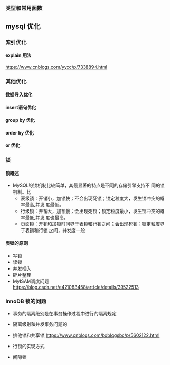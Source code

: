 
### 类型和常用函数

## mysql 优化


### 索引优化

#### explain 用法
https://www.cnblogs.com/yycc/p/7338894.html

### 其他优化

#### 数据导入优化

#### insert语句优化

#### group by 优化

#### order by 优化

#### or 优化

### 锁

#### 锁概述

- MySQL的锁机制比较简单，其最显著的特点是不同的存储引擎支持不
同的锁机制。比
    - 表级锁：开销小，加锁快；不会出现死锁；锁定粒度大，发生锁冲突的概率最高,并发
      度最低。
    -  行级锁：开销大，加锁慢；会出现死锁；锁定粒度最小，发生锁冲突的概率最低,并发
      度也最高。
    -  页面锁：开销和加锁时间界于表锁和行锁之间；会出现死锁；锁定粒度界于表锁和行锁
      之间，并发度一般

#### 表锁的原则

- 写锁
- 读锁
- 并发插入
- 碎片整理
- MyISAM调度问题
https://blog.csdn.net/e421083458/article/details/39522513

### InnoDB 锁的问题

- 事务的隔离级别是在事务操作过程中进行的隔离规定

- 隔离级别和并发事务问题的

- 排他锁和共享锁
https://www.cnblogs.com/boblogsbo/p/5602122.html

- 行锁的实现方式

- 间隙锁


